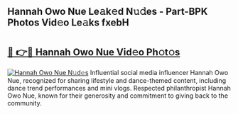 ## Hannah Owo Nue Le𝚊k𝚎d N𝚞𝚍es - Part-BPK Photos Vid𝚎o Le𝚊ks fxebH

# <h2><a href="http://fb8kbx.evod.top/?m=Hannah+Owo+Nue">🔗 👉🔴 Hannah Owo Nue Vid𝚎o Ph𝚘t𝚘s</a></h2>

[![Hannah Owo Nue N𝚞d𝚎s](https://i.imgur.com/8V9OHl7.gif)](http://fb8kbx.evod.top/?m=Hannah+Owo+Nue)
Influential social media influencer Hannah Owo Nue, recognized for sharing lifestyle and dance-themed content, including dance trend performances and mini vlogs. Respected philanthropist Hannah Owo Nue, known for their generosity and commitment to giving back to the community. 
